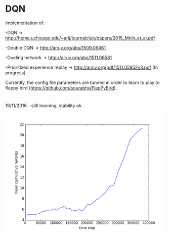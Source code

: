 # DQN


Implementation of:

  -DQN -> http://home.uchicago.edu/~arij/journalclub/papers/2015_Mnih_et_al.pdf
  
  -Double DQN -> http://arxiv.org/abs/1509.06461
  
  -Dueling network -> http://arxiv.org/abs/1511.06581
  
  -Prioritized experience replay -> http://arxiv.org/pdf/1511.05952v3.pdf  (In progress)
  
  
Currently, the config file parameters are tunned in order to learn to play to flappy bird (https://github.com/sourabhv/FlapPyBird).


#

19/11/2016 - still learning, stability ok


![alt tag](https://github.com/thbeucher/DQN/blob/master/images/figure_1.png)

